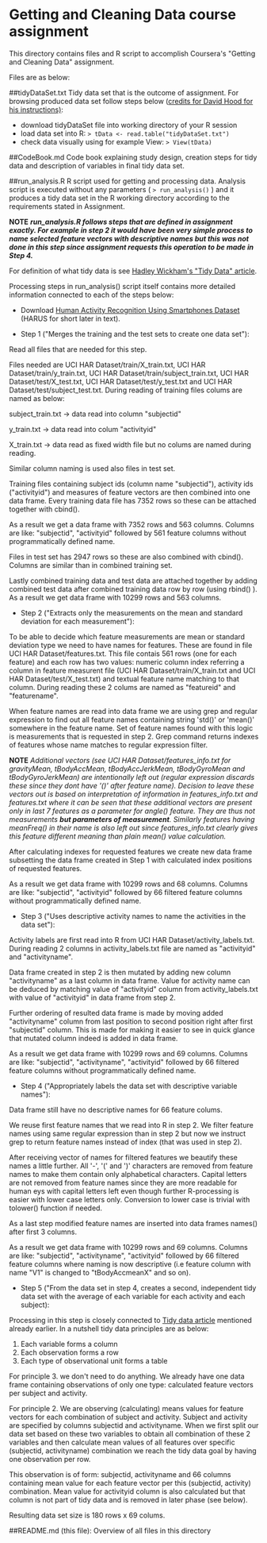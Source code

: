 # Getting and Cleaning Data course assignment

This directory contains files and R script to accomplish Coursera's "Getting and Cleaning Data" assignment. 

Files are as below:

##tidyDataSet.txt 
Tidy data set that is the outcome of assignment. For browsing produced data set follow steps below ([credits for David Hood for his instructions)](https://thoughtfulbloke.wordpress.com/2015/09/09/):
* download tidyDataSet file into working directory of your R session
* load data set into R: 
`> tData <- read.table("tidyDataSet.txt")`
* check data visually using for example View: `> View(tData)`

##CodeBook.md
Code book explaining study design, creation steps for tidy data and description of variables in final tidy data set.

##run_analysis.R 
R script used for getting and processing data. 
Analysis script is executed without any parameters ( `> run_analysis()` ) and it produces a tidy data set in the R working directory according to the requirements stated in Assignment. 

**NOTE** __*run_analysis.R follows steps that are defined in assignment exactly. For example in step 2 it would have been very simple process to name selected feature vectors with descriptive names but this was not done in this step since assignment requests this operation to be made in Step 4.*__

For definition of what tidy data is see [Hadley Wickham's "Tidy Data" article](http://vita.had.co.nz/papers/tidy-data.pdf).  

Processing steps in run_analysis() script itself contains more detailed information connected to each of the steps below:

* Download [Human Activity Recognition Using Smartphones Dataset](https://d396qusza40orc.cloudfront.net/getdata%2Fprojectfiles%2FUCI%20HAR%20Dataset.zip) (HARUS for short later in text).

* Step 1 ("Merges the training and the test sets to create one data set"): 

Read all files that are needed for this step.  

Files needed are UCI HAR Dataset/train/X_train.txt,  UCI HAR Dataset/train/y_train.txt,  UCI HAR Dataset/train/subject_train.txt,  UCI HAR Dataset/test/X_test.txt,  UCI HAR Dataset/test/y_test.txt and UCI HAR Dataset/test/subject_test.txt. During reading of training files colums are named as below:

subject_train.txt -> data read into column "subjectid"

y_train.txt -> data read into colum "activityid"

X_train.txt -> data read as fixed width file but no colums are named during reading.

Similar column naming is used also files in test set.

Training files containing subject ids (column name "subjectid"), activity ids ("activityid") and measures of feature vectors are then combined into one data frame. Every training data file has 7352 rows so these can be attached together with cbind(). 

As a result we get a data frame with 7352 rows and 563 columns. Columns are like: "subjectid", "activityid" followed by 561 feature columns without programmatically defined name.

Files in test set has 2947 rows so these are also combined with cbind(). Columns are similar than in combined training set.

Lastly combined training data and test data are attached together by adding combined test data after combined training data row by row (using rbind() ). As a result we get data frame with 10299 rows and  563 columns.

* Step 2 ("Extracts only the measurements on the mean and standard deviation for each measurement"): 

To be able to decide which feature measurements are mean or standard deviation type we need to have names for features. These are found in file UCI HAR Dataset/features.txt. This file contais 561 rows (one for each feature) and each row has two values: numeric column index referring a column in feature measurent file (UCI HAR Dataset/train/X_train.txt and UCI HAR Dataset/test/X_test.txt) and textual feature name matching to that column. During reading these 2 colums are named as "featureid" and "featurename".

When feature names are read into data frame we are using grep and regular expression to find out all feature names containing string 'std()' or 'mean()' somewhere in the feature name. Set of feature names found with this logic is measurements that is requested in step 2. Grep command returns indexes of features whose name matches to regular expression filter. 

**NOTE** *Additional vectors (see UCI HAR Dataset/features_info.txt for gravityMean, tBodyAccMean, tBodyAccJerkMean, tBodyGyroMean and tBodyGyroJerkMean) are intentionally left out (regular expression discards these since they dont have '()' after feature name). Decision to leave these vectors out is based on interpretation of information in features_info.txt and features.txt where it can be seen that these additional vectors are present only in last 7 features as a parameter for angle() feature. They are thus not measurements __but parameters of measurement__. Similarly features having meanFreq() in their name is also left out since features_info.txt clearly gives this feature different meaning than plain mean() value calculation.*

After calculating indexes for requested features we create new data frame subsetting the data frame created in Step 1 with calculated index positions of requested features.

As a result we get data frame with 10299 rows and 68 columns. Columns are like: "subjectid", "activityid" followed by 66 filtered feature columns without programmatically defined name.

* Step 3 ("Uses descriptive activity names to name the activities in the data set"):

Activity labels are first read into R from UCI HAR Dataset/activity_labels.txt. During reading 2 columns in activity_labels.txt file are named as "activityid" and "activityname".  

Data frame created in step 2 is then mutated by adding new column "activityname" as a last column in data frame. Value for activity name can be deduced by matching value of "activityid" column from activity_labels.txt with value of "activityid" in data frame from step 2.

Further ordering of resulted data frame is made by moving added "activityname" column from last position to second position right after first "subjectid" column. This is made for making it easier to see in quick glance that mutated column indeed is added in data frame. 

As a result we get data frame with 10299 rows and 69 columns. Columns are like: "subjectid", "activityname", "activityid" followed by 66 filtered feature columns without programmatically defined name.

* Step 4 ("Appropriately labels the data set with descriptive variable names"):

Data frame still have no descriptive names for 66 feature colums. 

We reuse first feature names that we read into R in step 2. We filter feature names using same regular expression than in step 2 but now we instruct grep to return feature names instead of index (that was used in step 2).

After receiving vector of names for filtered features we beautify these names a little further. All '-', '(' and ')' characters are removed from feature names to make them contain only alphabetical characters. Capital letters are not removed from feature names since they are more readable for human eys with capital letters left even though further R-processing is easier with lower case letters only. Conversion to lower case is trivial with tolower() function if needed.

As a last step modified feature names are inserted into data frames names()  after first 3 columns.

As a result we get data frame with 10299 rows and 69 columns. Columns are like: "subjectid", "activityname", "activityid" followed by 66 filtered feature columns where naming is now descriptive (i.e feature column with name "V1" is changed to "tBodyAccmeanX" and so on).

* Step 5 ("From the data set in step 4, creates a second, independent tidy data set with the average of each variable for each activity and each subject):

Processing in this step is closely connected to [Tidy data article](http://vita.had.co.nz/papers/tidy-data.pdf) mentioned already earlier. In a nutshell tidy data principles are as below:

1. Each variable forms a column
2. Each observation forms a row
3. Each type of observational unit forms a table

For principle 3. we don't need to do anything. We already have one data frame containing observations of only one type: calculated feature vectors per subject and activity.

For principle 2. We are observing (calculating) means values for feature vectors for each combination of subject and activity. Subject and activity are specified by columns subjectid and activityname. When we first split our data set based on these two variables to obtain all combination of these 2 variables and then calculate mean values of all features over specific (subjectid, activityname)  combination we reach the tidy data goal by having one observation per row. 

This observation is of form: subjectid, activityname and 66 columns containing mean value for each feature vector  per this (subjectid, activity) combination. Mean value for activityid column is also calculated but that column is not part of tidy data and is removed in later phase (see below).

Resulting data set size is 180 rows x 69 colums.

##README.md
(this file): Overview of all files in this directory
